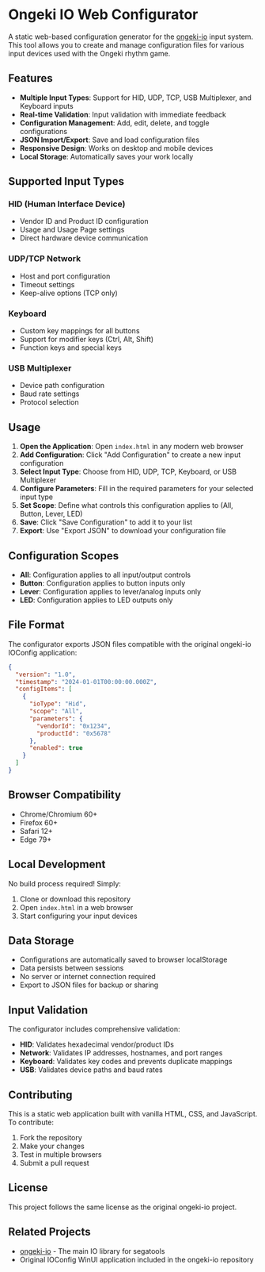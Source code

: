 # Ongeki IO Web Configurator

A static web-based configuration generator for the [ongeki-io](https://github.com/Sanheiii/ongeki-io) input system. This tool allows you to create and manage configuration files for various input devices used with the Ongeki rhythm game.

## Features

- **Multiple Input Types**: Support for HID, UDP, TCP, USB Multiplexer, and Keyboard inputs
- **Real-time Validation**: Input validation with immediate feedback
- **Configuration Management**: Add, edit, delete, and toggle configurations
- **JSON Import/Export**: Save and load configuration files
- **Responsive Design**: Works on desktop and mobile devices
- **Local Storage**: Automatically saves your work locally

## Supported Input Types

### HID (Human Interface Device)
- Vendor ID and Product ID configuration
- Usage and Usage Page settings
- Direct hardware device communication

### UDP/TCP Network
- Host and port configuration
- Timeout settings
- Keep-alive options (TCP only)

### Keyboard
- Custom key mappings for all buttons
- Support for modifier keys (Ctrl, Alt, Shift)
- Function keys and special keys

### USB Multiplexer
- Device path configuration
- Baud rate settings
- Protocol selection

## Usage

1. **Open the Application**: Open `index.html` in any modern web browser
2. **Add Configuration**: Click "Add Configuration" to create a new input configuration
3. **Select Input Type**: Choose from HID, UDP, TCP, Keyboard, or USB Multiplexer
4. **Configure Parameters**: Fill in the required parameters for your selected input type
5. **Set Scope**: Define what controls this configuration applies to (All, Button, Lever, LED)
6. **Save**: Click "Save Configuration" to add it to your list
7. **Export**: Use "Export JSON" to download your configuration file

## Configuration Scopes

- **All**: Configuration applies to all input/output controls
- **Button**: Configuration applies to button inputs only
- **Lever**: Configuration applies to lever/analog inputs only
- **LED**: Configuration applies to LED outputs only

## File Format

The configurator exports JSON files compatible with the original ongeki-io IOConfig application:

```json
{
  "version": "1.0",
  "timestamp": "2024-01-01T00:00:00.000Z",
  "configItems": [
    {
      "ioType": "Hid",
      "scope": "All",
      "parameters": {
        "vendorId": "0x1234",
        "productId": "0x5678"
      },
      "enabled": true
    }
  ]
}
```

## Browser Compatibility

- Chrome/Chromium 60+
- Firefox 60+
- Safari 12+
- Edge 79+

## Local Development

No build process required! Simply:

1. Clone or download this repository
2. Open `index.html` in a web browser
3. Start configuring your input devices

## Data Storage

- Configurations are automatically saved to browser localStorage
- Data persists between sessions
- No server or internet connection required
- Export to JSON files for backup or sharing

## Input Validation

The configurator includes comprehensive validation:

- **HID**: Validates hexadecimal vendor/product IDs
- **Network**: Validates IP addresses, hostnames, and port ranges
- **Keyboard**: Validates key codes and prevents duplicate mappings
- **USB**: Validates device paths and baud rates

## Contributing

This is a static web application built with vanilla HTML, CSS, and JavaScript. To contribute:

1. Fork the repository
2. Make your changes
3. Test in multiple browsers
4. Submit a pull request

## License

This project follows the same license as the original ongeki-io project.

## Related Projects

- [ongeki-io](https://github.com/Sanheiii/ongeki-io) - The main IO library for segatools
- Original IOConfig WinUI application included in the ongeki-io repository